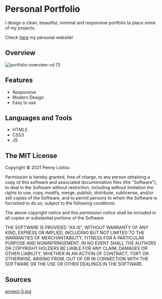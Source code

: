 # Personal Portfolio
I design a clean, beautiful, minimal and responsive portfolio to place some of my projects.

Check [here](https://pennylioliou.me/) my personal website!

## Overview

![portfolio-overview-vd (1)](https://user-images.githubusercontent.com/88145246/163789453-184fa3e1-f68c-4c53-b130-43693c1a82cd.gif)

## Features
* Responsive
* Modern Design
* Easy to use

## Languages and Tools
* HTML5
* CSS3
* JS

## The MIT License
Copyright © 2021 Penny Lioliou

Permission is hereby granted, free of charge, to any person obtaining a copy of this software and associated documentation files (the "Software"), to deal in the Software without restriction, including without limitation the rights to use, copy, modify, merge, publish, distribute, sublicense, and/or sell copies of the Software, and to permit persons to whom the Software is furnished to do so, subject to the following conditions:

The above copyright notice and this permission notice shall be included in all copies or substantial portions of the Software.

THE SOFTWARE IS PROVIDED "AS IS", WITHOUT WARRANTY OF ANY KIND, EXPRESS OR IMPLIED, INCLUDING BUT NOT LIMITED TO THE WARRANTIES OF MERCHANTABILITY, FITNESS FOR A PARTICULAR PURPOSE AND NONINFRINGEMENT. IN NO EVENT SHALL THE AUTHORS OR COPYRIGHT HOLDERS BE LIABLE FOR ANY CLAIM, DAMAGES OR OTHER LIABILITY, WHETHER IN AN ACTION OF CONTRACT, TORT OR OTHERWISE, ARISING FROM, OUT OF OR IN CONNECTION WITH THE SOFTWARE OR THE USE OR OTHER DEALINGS IN THE SOFTWARE.

## Sources
[project-5.jpg](https://13.127.97.79/course/compiler-design-online-videos)


